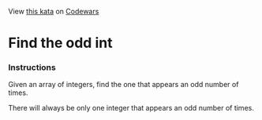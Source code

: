 
View [this kata](https://www.codewars.com/kata/54da5a58ea159efa38000836/) on [Codewars](https://www.codewars.com)
# Find the odd int

### Instructions

Given an array of integers, find the one that appears an odd number of times.

There will always be only one integer that appears an odd number of times.

